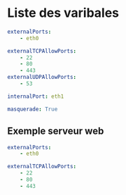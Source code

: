 
# Liste des varibales

````yml
externalPorts: 
    - eth0

externalTCPAllowPorts:
    - 22
    - 80
    - 443
externalUDPAllowPorts:
    - 53

internalPort: eth1

masquerade: True
````

## Exemple serveur web

````yml
externalPorts: 
    - eth0

externalTCPAllowPorts:
    - 22
    - 80
    - 443
````
